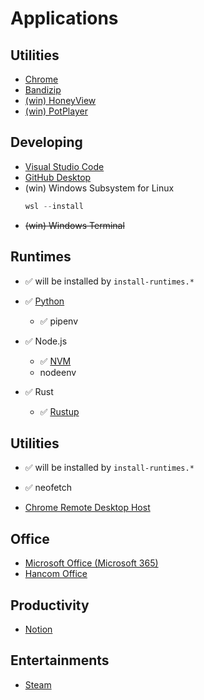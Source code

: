 # Applications

## Utilities
* [Chrome](https://www.google.com/chrome/)
* [Bandizip](https://bandisoft.com/bandizip/)
* [(win) HoneyView](https://bandisoft.com/honeyview/)
* [(win) PotPlayer](https://tv.kakao.com/guide/potplayer)

## Developing
* [Visual Studio Code](https://code.visualstudio.com/)
* [GitHub Desktop](https://desktop.github.com/)
* (win) Windows Subsystem for Linux
  ```ps1
  wsl --install
  ```
* ~~(win) Windows Terminal~~

## Runtimes
* ✅ will be installed by `install-runtimes.*`

* ✅ [Python](https://www.python.org/)
  * ✅ pipenv
* ✅ Node.js  
  * ✅ [NVM](https://github.com/coreybutler/nvm-windows)
  * nodeenv
* ✅ Rust
  * ✅ [Rustup](https://www.rust-lang.org/tools/install)

## Utilities
* ✅ will be installed by `install-runtimes.*`

* ✅ neofetch
* [Chrome Remote Desktop Host](https://remotedesktop.google.com/support)

## Office
* [Microsoft Office (Microsoft 365)](https://www.office.com/)
* [Hancom Office](https://www.hancom.com/main/main.do)

## Productivity
* [Notion](https://notion.so/)

## Entertainments
* [Steam](https://store.steampowered.com/)
